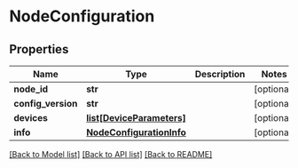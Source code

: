 # NodeConfiguration

## Properties
Name | Type | Description | Notes
------------ | ------------- | ------------- | -------------
**node_id** | **str** |  | [optional] 
**config_version** | **str** |  | [optional] 
**devices** | [**list[DeviceParameters]**](DeviceParameters.md) |  | [optional] 
**info** | [**NodeConfigurationInfo**](NodeConfigurationInfo.md) |  | [optional] 

[[Back to Model list]](../README.md#documentation-for-models) [[Back to API list]](../README.md#documentation-for-api-endpoints) [[Back to README]](../README.md)

